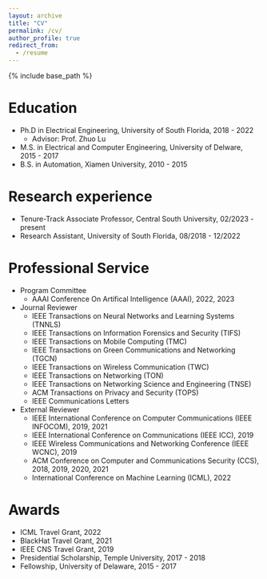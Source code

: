 ```yaml
---
layout: archive
title: "CV"
permalink: /cv/
author_profile: true
redirect_from:
  - /resume
---
```


{% include base_path %}

Education
======
* Ph.D in Electrical Engineering, University of South Florida, 2018 - 2022
  * Advisor: Prof. Zhuo Lu 
* M.S. in Electrical and Computer Engineering, University of Delware, 2015 - 2017
* B.S. in Automation, Xiamen University, 2010 - 2015


Research experience
======
* Tenure-Track Associate Professor, Central South University, 02/2023 - present
* Research Assistant, University of South Florida, 08/2018 - 12/2022
  
Professional Service
======
* Program Committee
  * AAAI Conference On Artifical Intelligence (AAAI), 2022, 2023
* Journal Reviewer
  * IEEE Transactions on Neural Networks and Learning Systems (TNNLS)
  * IEEE Transactions on Information Forensics and Security (TIFS)
  * IEEE Transactions on Mobile Computing (TMC)
  * IEEE Transactions on Green Communications and Networking (TGCN)
  * IEEE Transactions on Wireless Communication (TWC)
  * IEEE Transactions on Networking (TON)
  * IEEE Transactions on Networking Science and Engineering (TNSE)
  * ACM Transactions on Privacy and Security (TOPS)
  * IEEE Communications Letters
* External Reviewer
  * IEEE International Conference on Computer Communications (IEEE INFOCOM), 2019, 2021
  * IEEE International Conference on Communications (IEEE ICC), 2019
  * IEEE Wireless Communications and Networking Conference (IEEE WCNC), 2019
  * ACM Conference on Computer and Communications Security (CCS), 2018, 2019, 2020, 2021
  * International Conference on Machine Learning (ICML), 2022


Awards
======
* ICML Travel Grant, 2022
* BlackHat Travel Grant, 2021
* IEEE CNS Travel Grant, 2019
* Presidential Scholarship, Temple University, 2017 - 2018
* Fellowship, University of Delaware, 2015 - 2017
  
